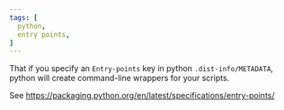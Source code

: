 ```yaml
---
tags: [
  python,
  entry points,
]
---
```

That if you specify an `Entry-points` key in python `.dist-info/METADATA`, python will create command-line wrappers for your scripts.

See https://packaging.python.org/en/latest/specifications/entry-points/
